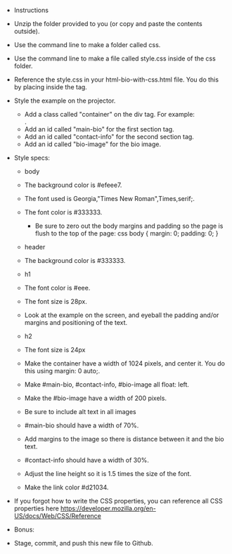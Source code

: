 * Instructions

* Unzip the folder provided to you (or copy and paste the contents outside).
* Use the command line to make a folder called css.
* Use the command line to make a file called style.css inside of the css folder.
* Reference the style.css in your html-bio-with-css.html file. You do this by placing <link rel="stylesheet" type="text/css" href="css/style.css"> inside the <head> tag.
* Style the example on the projector.
    * Add a class called "container" on the div tag. For example: <div class="container">.
    * Add an id called "main-bio" for the first section tag.
    * Add an id called "contact-info" for the second section tag.
    * Add an id called "bio-image" for the bio image.



* Style specs:

    * body
    * The background color is #efeee7.
    * The font used is Georgia,"Times New Roman",Times,serif;.
    * The font color is #333333.
        * Be sure to zero out the body margins and padding so the page is flush to the top of the page:
        css
        body {
        margin: 0;
        padding: 0;
        }


    * header
    * The background color is #333333.
    * h1
    * The font color is #eee.
    * The font size is 28px.
    * Look at the example on the screen, and eyeball the padding and/or margins and positioning of the text.
    * h2
    * The font size is 24px
    * Make the container have a width of 1024 pixels, and center it. You do this using margin: 0 auto;.
    * Make #main-bio, #contact-info, #bio-image all float: left.
    * Make the #bio-image have a width of 200 pixels.
    * Be sure to include alt text in all images

    * #main-bio should have a width of 70%.
    * Add margins to the image so there is distance between it and the bio text.
    * #contact-info should have a width of 30%.
    * Adjust the line height so it is 1.5 times the size of the font.
    * Make the link color #d21034.


* If you forgot how to write the CSS properties, you can reference all CSS properties here https://developer.mozilla.org/en-US/docs/Web/CSS/Reference

* Bonus:


* Stage, commit, and push this new file to Github.
